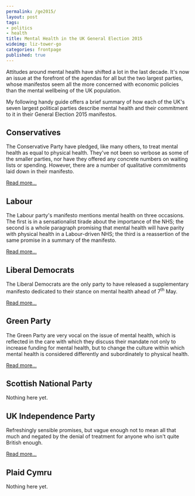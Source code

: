 ```yaml
---
permalink: /ge2015/
layout: post
tags:
- politics
- health
title: Mental Health in the UK General Election 2015
wideimg: liz-tower-go
categories: frontpage
published: true
---
```

Attitudes around mental health have shifted a lot in the last decade.
It's now an issue at the forefront of the agendas for all but the two largest parties,
whose manifestos seem all the more concerned with economic policies than the mental wellbeing of the UK population.

My following handy guide offers a brief summary of how each of the UK's seven largest political parties
describe mental health and their commitment to it in their General Election 2015 manifestos.

## Conservatives

The Conservative Party have pledged, like many others,
to treat mental health as equal to physical health.
They've not been so verbose as some of the smaller parties,
nor have they offered any concrete numbers on waiting lists or spending.
However, there are a number of qualitative commitments laid down in their manifesto.

[Read more&hellip;]({{site.url}}/ge2015/conservative)

## Labour

The Labour party's manifesto mentions mental health on three occasions.
The first is in a sensationalist tirade about the importance of the NHS;
the second is a whole paragraph promising that mental health will have parity with
physical health in a Labour-driven NHS;
the third is a reassertion of the same promise in a summary of the manifesto.

[Read more&hellip;]({{site.url}}/ge2015/labour)

## Liberal Democrats
The Liberal Democrats are the only party to have released a supplementary manifesto
dedicated to their stance on mental health ahead of 7<sup>th</sup> May.

[Read more&hellip;]({{site.url}}/ge2015/libdem)

## Green Party

The Green Party are very vocal on the issue of mental health,
which is reflected in the care with which they discuss their
mandate not only to increase funding for mental health, but
to change the culture within which mental health is considered
differently and subordinately to physical health.

[Read more&hellip;]({{site.url}}/ge2015//green)

## Scottish National Party

Nothing here yet.

## UK Independence Party

Refreshingly sensible promises, but vague enough not to mean all that much and negated by the denial of treatment for anyone who isn't quite British enough.

[Read more&hellip;]({{site.url}}/ge2015/ukip)

## Plaid Cymru

Nothing here yet.